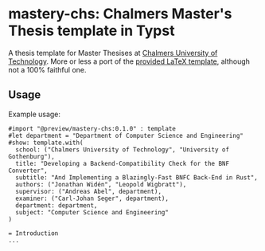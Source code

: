 # mastery-chs: Chalmers Master's Thesis template in Typst

A thesis template for Master Thesises at
[Chalmers University of Technology](https://www.chalmers.se/en/).
More or less a port of the
[provided LaTeX template](https://www.overleaf.com/read/psszszkvvmkd), although
not a 100% faithful one.

## Usage

Example usage:

```
#import "@preview/mastery-chs:0.1.0" : template
#let department = "Department of Computer Science and Engineering"
#show: template.with(
  school: ("Chalmers University of Technology", "University of Gothenburg"),
  title: "Developing a Backend-Compatibility Check for the BNF Converter",
  subtitle: "And Implementing a Blazingly-Fast BNFC Back-End in Rust",
  authors: ("Jonathan Widén", "Leopold Wigbratt"),
  supervisor: ("Andreas Abel", department),
  examiner: ("Carl-Johan Seger", department),
  department: department,
  subject: "Computer Science and Engineering"
)

= Introduction
...

```
